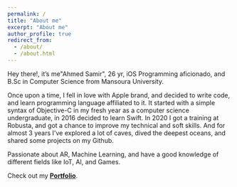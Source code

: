 ```yaml
---
permalink: /
title: "About me"
excerpt: "About me"
author_profile: true
redirect_from: 
  - /about/
  - /about.html
---
```

Hey there!, it’s me"Ahmed Samir", 26 yr, iOS Programming aficionado, and B.Sc in Computer Science from Mansoura University.

Once upon a time, I fell in love with Apple brand, and decided to write code, and learn programming language affiliated to it. It started with a simple syntax of Objective-C in my fresh year as a computer science undergraduate, in 2016 decided to learn Swift. In 2020 I got a training at Robusta, and got a chance to improve my technical and soft skills. And for almost 3 years I've explored a lot of caves, dived the deepest oceans, and shared some projects on my Github.

Passionate about AR, Machine Learning, and have a good knowledge of different fields like IoT, AI, and Games.

Check out my [**Portfolio**](https://elserafy.github.io/).
